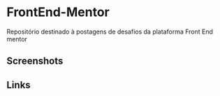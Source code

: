 # FrontEnd-Mentor
Repositório destinado à postagens de desafios da plataforma Front End mentor

## Screenshots

## Links


